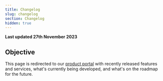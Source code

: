 ```yaml
---
title: Changelog
slug: changelog
section: Changelog
hidden: true
---
```


**Last updated 27th November 2023**


## Objective  

This page is redirected to our [product portal](https://next.platform.sh/) with recently released features and services, what's currently being developed, and what's on the roadmap for the future.
